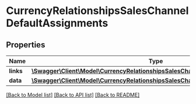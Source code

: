 # CurrencyRelationshipsSalesChannelDefaultAssignments

## Properties
Name | Type | Description | Notes
------------ | ------------- | ------------- | -------------
**links** | [**\Swagger\Client\Model\CurrencyRelationshipsSalesChannelDefaultAssignmentsLinks**](CurrencyRelationshipsSalesChannelDefaultAssignmentsLinks.md) |  | [optional] 
**data** | [**\Swagger\Client\Model\CurrencyRelationshipsSalesChannelDefaultAssignmentsData[]**](CurrencyRelationshipsSalesChannelDefaultAssignmentsData.md) |  | [optional] 

[[Back to Model list]](../../README.md#documentation-for-models) [[Back to API list]](../../README.md#documentation-for-api-endpoints) [[Back to README]](../../README.md)

